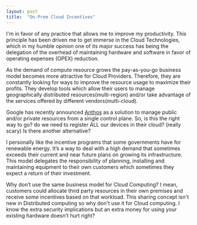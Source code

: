 ```yaml
---
layout: post
title:  "On-Prem Cloud Incentives"
---
```


I'm in favor of any practice that allows me to improve my
productivity. This principle has been driven me to get immerse in the
Cloud Technologies, which in my humble opinion one of its major
success has being the delegation of the overhead of maintaining
hardware and software in favor of operating expenses (OPEX) reduction.

As the demand of compute resource grows the pay-as-you-go business
model becomes more attractive for Cloud Providers. Therefore, they are
constantly looking for ways to improve the resource usage to maximize
their profits. They develop tools which allow their users to manage
geographically distributed resources(multi-region) and/or take
advantage of the services offered by different vendors(multi-cloud).

Google has recently announced [Anthos]( https://cloud.google.com/anthos/)
as a solution to manage public and/or private resources from a single
control plane. So, is this the right way to go? do we need to register
ALL our devices in their cloud? (really scary) Is there another
alternative?

I personally like the incentive programs that some governments have
for renewable energy. It’s a way to deal with a high demand that
sometimes exceeds their current and near future plans on growing its
infrastructure. This model delegates the responsibility of planning,
installing and maintaining equipment to their own customers which
sometimes they expect a return of their investment.

Why don’t use the same business model for Cloud Computing? I mean,
customers could allocate third party resources in their own premises
and receive some incentives based on that workload. This sharing
concept isn't new in Distributed computing so why don't use it for
Cloud computing. I know the extra security implications but an extra
money for using your existing hardware doesn’t hurt right?
